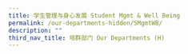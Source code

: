 ```yaml
---
title: 学生管理与身心发展 Student Mgmt & Well Being
permalink: /our-departments-hidden/SMgmtWB/
description: ""
third_nav_title: 培群部门 Our Departments (H)
---
```

